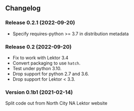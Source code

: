 ## Changelog

### Release 0.2.1 (2022-09-20)

- Specify requires-python >= 3.7 in distribution metadata

### Release 0.2 (2022-09-20)

- Fix to work with Lektor 3.4
- Convert packaging to use `hatch`.
- Test under python 3.10.
- Drop support for python 2.7 and 3.6.
- Drop support for Lektor < 3.3.

### Version 0.1b1 (2021-02-14)

Split code out from North City NA Lektor website

